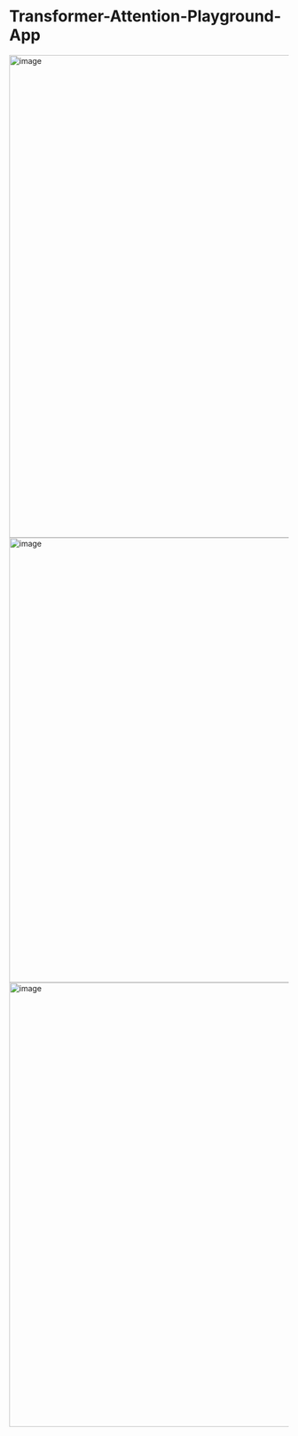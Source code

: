 # Transformer-Attention-Playground-App
<img width="1902" height="870" alt="image" src="https://github.com/user-attachments/assets/cda634d7-79ff-459f-9ed9-f1aa1b1b9fbc" />
<img width="1313" height="802" alt="image" src="https://github.com/user-attachments/assets/cde9f103-9ea2-4ca5-90ad-658744b80ca0" />
<img width="1391" height="801" alt="image" src="https://github.com/user-attachments/assets/953f1d34-1388-4df9-b53f-45a30dac338c" />

